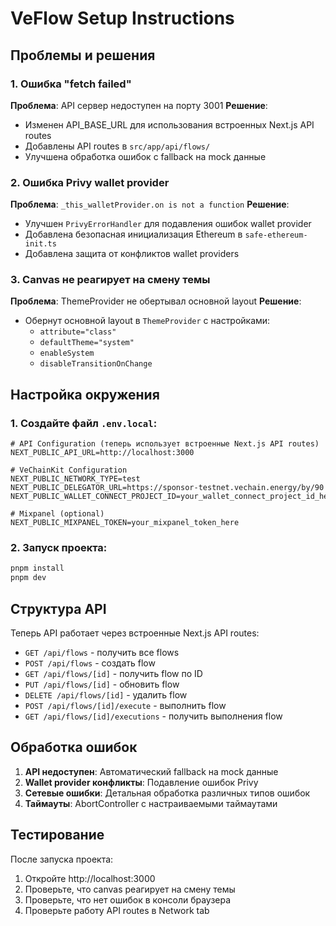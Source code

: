 # VeFlow Setup Instructions

## Проблемы и решения

### 1. Ошибка "fetch failed"
**Проблема**: API сервер недоступен на порту 3001
**Решение**: 
- Изменен API_BASE_URL для использования встроенных Next.js API routes
- Добавлены API routes в `src/app/api/flows/`
- Улучшена обработка ошибок с fallback на mock данные

### 2. Ошибка Privy wallet provider
**Проблема**: `_this_walletProvider.on is not a function`
**Решение**:
- Улучшен `PrivyErrorHandler` для подавления ошибок wallet provider
- Добавлена безопасная инициализация Ethereum в `safe-ethereum-init.ts`
- Добавлена защита от конфликтов wallet providers

### 3. Canvas не реагирует на смену темы
**Проблема**: ThemeProvider не обертывал основной layout
**Решение**:
- Обернут основной layout в `ThemeProvider` с настройками:
  - `attribute="class"`
  - `defaultTheme="system"`
  - `enableSystem`
  - `disableTransitionOnChange`

## Настройка окружения

### 1. Создайте файл `.env.local`:
```env
# API Configuration (теперь использует встроенные Next.js API routes)
NEXT_PUBLIC_API_URL=http://localhost:3000

# VeChainKit Configuration
NEXT_PUBLIC_NETWORK_TYPE=test
NEXT_PUBLIC_DELEGATOR_URL=https://sponsor-testnet.vechain.energy/by/90
NEXT_PUBLIC_WALLET_CONNECT_PROJECT_ID=your_wallet_connect_project_id_here

# Mixpanel (optional)
NEXT_PUBLIC_MIXPANEL_TOKEN=your_mixpanel_token_here
```

### 2. Запуск проекта:
```bash
pnpm install
pnpm dev
```

## Структура API

Теперь API работает через встроенные Next.js API routes:
- `GET /api/flows` - получить все flows
- `POST /api/flows` - создать flow
- `GET /api/flows/[id]` - получить flow по ID
- `PUT /api/flows/[id]` - обновить flow
- `DELETE /api/flows/[id]` - удалить flow
- `POST /api/flows/[id]/execute` - выполнить flow
- `GET /api/flows/[id]/executions` - получить выполнения flow

## Обработка ошибок

1. **API недоступен**: Автоматический fallback на mock данные
2. **Wallet provider конфликты**: Подавление ошибок Privy
3. **Сетевые ошибки**: Детальная обработка различных типов ошибок
4. **Таймауты**: AbortController с настраиваемыми таймаутами

## Тестирование

После запуска проекта:
1. Откройте http://localhost:3000
2. Проверьте, что canvas реагирует на смену темы
3. Проверьте, что нет ошибок в консоли браузера
4. Проверьте работу API routes в Network tab
